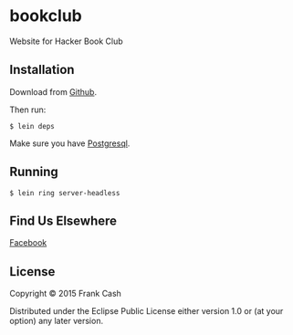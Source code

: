 # bookclub

Website for Hacker Book Club

## Installation

Download from [Github](https://github.com/frankcash/bookclub).

Then run:

```
$ lein deps
```
Make sure you have [Postgresql](http://www.postgresql.org/).
## Running

```
$ lein ring server-headless
```

## Find Us Elsewhere

[Facebook](https://www.facebook.com/groups/1283193408435026/)

## License

Copyright © 2015 Frank Cash

Distributed under the Eclipse Public License either version 1.0 or (at
your option) any later version.
